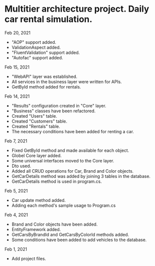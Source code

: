 # Multitier architecture project. Daily car rental simulation.  

Feb 20, 2021  
- "AOP" support added.  
- ValidationAspect added.  
- "FluentValidation" support added.  
- "Autofac" support added.  
  
Feb 15, 2021  
- "WebAPI" layer was established.  
- All services in the business layer were written for APIs.  
- GetById method added for rentals.  
  
Feb 14, 2021  
- "Results" configuration created in "Core" layer.  
- "Business" classes have been refactored.  
- Created "Users" table.  
- Created "Customers" table.  
- Created "Rentals" table.  
- The necessary conditions have been added for renting a car.  
  
Feb 7, 2021  
- Fixed GetById method and made available for each object.  
- Globel Core layer added.  
- Some universal interfaces moved to the Core layer.  
- Dto used.  
- Added all CRUD operations for Car, Brand and Color objects.  
- GetCarDetails method was added by joining 3 tables in the database.  
- GetCarDetails method is used in program.cs.  
  
Feb 5, 2021  
- Car update method added.  
- Adding each method's sample usage to Program.cs  
  
Feb 4, 2021  
- Brand and Color objects have been added.  
- EntityFramework added.  
- GetCarsByBrandId and GetCarsByColorId methods added.  
- Some conditions have been added to add vehicles to the database.  
  
Feb 1, 2021  
- Add project files.  

